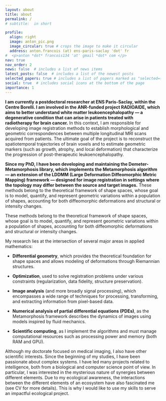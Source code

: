 ```yaml
---
layout: about
title: about
permalink: /
# subtitle:  in short

profile:
  align: right
  image: anton_pic.png
  image_circular: true # crops the image to make it circular
  address: anton.francois (at) ens-paris-saclay 'dot' fr
#  <p>anton *dot* francois134 'at' gmail *dot* com </p>
nav: true
nav_order: 2
news: false  # includes a list of news items
latest_posts: false  # includes a list of the newest posts
selected_papers: true # includes a list of papers marked as "selected={true}"
social: true  # includes social icons at the bottom of the page
importance: 1
---
```



**I am currently a postdoctoral researcher at ENS Paris-Saclay, within the Centre Borelli. I am involved in the ANR-funded project RADIOAIDE, which aims to better understand white matter leukoencephalopathy — a degenerative condition that can arise in patients treated with radiotherapy for brain cancer.**
In this context, I am responsible for developing image registration methods to establish morphological and geometric correspondences between multiple longitudinal MRI scans acquired from patients.
The ultimate goal of the project is to reconstruct the spatiotemporal trajectories of brain voxels and to estimate geometric markers (such as growth, atrophy, and local deformation) that characterize the progression of post-therapeutic leukoencephalopathy.
   
**Since my PhD, I have been developing and maintaining the Demeter-Metamorphosis library, which implements the Metamorphosis algorithm — an extension of the LDDMM (Large Deformation Diffeomorphic Metric Mapping) framework — designed for image registration in settings where the topology may differ between the source and target images.**
These methods belong to the theoretical framework of shape spaces, whose goal is to model, quantify, and represent geometric variations within a population of shapes, accounting for both diffeomorphic deformations and structural or intensity changes.


These methods belong to the theoretical framework of shape spaces, whose goal is to model, quantify, and represent geometric variations within a population of shapes, accounting for both diffeomorphic deformations and structural or intensity changes.

My research lies at the intersection of several major areas in applied mathematics:

  -  **Differential geometry**, which provides the theoretical foundation for shape spaces and allows modeling of deformations through Riemannian structures.

  - **Optimization**, used to solve registration problems under various constraints (regularization, data fidelity, structure preservation).

  - **Image analysis** (and more broadly signal processing), which encompasses a wide range of techniques for processing, transforming, and extracting information from pixel-based data.

  - **Numerical analysis of partial differential equations (PDEs)**, as the Metamorphosis framework describes the dynamics of images using models inspired by fluid mechanics.

  - **Scientific computing**, as I implement the algorithms and must manage computational resources such as processing power and memory (both RAM and GPU).

<!-- I hold a Master Degree "[Mathematic, Modelisation and learning](https://math-info.u-paris.fr/master-mathematiques-et-applications/specialite-mathematiques-modelisation-apprentissage/)" with a major in image automatic processing. Before that, I also obtained an interdisciplinary degree at [CRI](https://www.learningplanetinstitute.org) focused on biology. I am passionate about the open source software mentality and knowledge sharing. I believe that a healthy and collaborative work environment is essential for success. I am a good programmer and I can lead research projects. I am also a good communicator and I am able to work effectively in teams. -->

<!-- Bien que mon doctorat ait porté sur l'imagerie médicale, j'ai également d'autres centres d'intérêt scientifiques. Depuis le début de mes études, je me suis passionné pour les systèmes complexes. J'ai mené de nombreux projets en rapport avec l'intelligence, à la fois d'un point de vue biologique et informatique. En particulier, j'ai été intéressé par le caractère mystérieux des synergies entre différents éléments. De par ma conscience écologique, les interactions entre les différents éléments d'un écosystème m'ont également fascinés (voir CV pour plus de détails). C'est pourquoi j'aimerais mettre mes compétences au service d'un projet écologique impactant. -->
   
Although my doctorate focused on medical imaging, I also have other scientific interests. Since the beginning of my studies, I have been passionate about complex systems. I have led many projects related to intelligence, both from a biological and computer science point of view. In particular, I was interested in the mysterious nature of synergies between different elements. Due to my ecological awareness, the interactions between the different elements of an ecosystem have also fascinated me (see CV for more details). This is why I would like to use my skills to serve an impactful ecological project.

